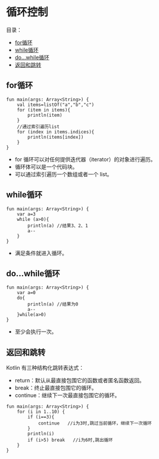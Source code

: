 # 循环控制

目录：

- [for循环](#for循环)
- [while循环](#while循环)
- [do...while循环](#do...while循环)
- [返回和跳转](#返回和跳转)

## for循环

```
fun main(args: Array<String>) {
    val items=listOf("a","b","c")
    for (item in items){
        println(item)
    }
    //通过索引遍历list
    for (index in items.indices){
        println(items[index])
    }
}
```

- for 循环可以对任何提供迭代器（iterator）的对象进行遍历。
- 循环体可以是一个代码块。
- 可以通过索引遍历一个数组或者一个 list。

## while循环

```
fun main(args: Array<String>) {
    var a=3
    while (a>0){
        println(a) //结果3、2、1
        a--
    }
}
```

- 满足条件就进入循环。

## do...while循环

```
fun main(args: Array<String>) {
    var a=0
    do{
        println(a) //结果为0
        a--
    }while(a>0)
}
```

- 至少会执行一次。

## 返回和跳转

Kotlin 有三种结构化跳转表达式：

- return：默认从最直接包围它的函数或者匿名函数返回。
- break：终止最直接包围它的循环。
- continue：继续下一次最直接包围它的循环。

```
fun main(args: Array<String>) {
    for (i in 1..10) {
        if (i==3){
            continue   //i为3时,跳过当前循环，继续下一次循环
        }
        println(i)
        if (i>5) break   //i为6时,跳出循环
    }
}
```
